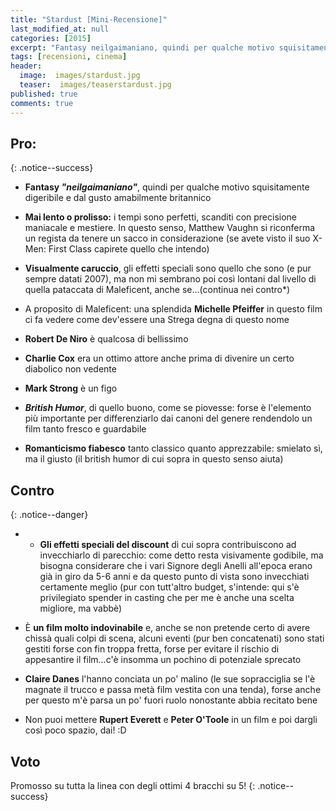 ```yaml
---
title: "Stardust [Mini-Recensione]"
last_modified_at: null
categories: [2015]
excerpt: "Fantasy neilgaimaniano, quindi per qualche motivo squisitamente digeribile e dal gusto amabilmente britannico:"
tags: [recensioni, cinema]
header:  
  image:  images/stardust.jpg
  teaser:  images/teaserstardust.jpg
published: true
comments: true
---
```


## Pro:
{: .notice--success}

- **Fantasy _"neilgaimaniano"_**, quindi per qualche motivo squisitamente digeribile e dal gusto amabilmente britannico

- **Mai lento o prolisso:** i tempi sono perfetti, scanditi con precisione maniacale e mestiere. In questo senso, Matthew Vaughn si riconferma un regista da tenere un sacco in considerazione (se avete visto il suo X-Men: First Class capirete quello che intendo)

- **Visualmente caruccio**, gli effetti speciali sono quello che sono (e pur sempre datati 2007),  ma non mi sembrano poi così lontani dal livello di quella pataccata di Maleficent, anche se...(continua nei contro*)

- A proposito di Maleficent: una splendida **Michelle Pfeiffer** in questo film ci fa vedere come dev'essere una Strega degna di questo nome

- **Robert De Niro** è qualcosa di bellissimo

- **Charlie Cox** era un ottimo attore anche prima di divenire un certo diabolico non vedente

- **Mark Strong** è un figo

- **_British Humor_**, di quello buono, come se piovesse: forse è l'elemento più importante per differenziarlo dai canoni del genere rendendolo un film tanto fresco e guardabile

- **Romanticismo fiabesco** tanto classico quanto apprezzabile: smielato sì, ma il giusto (il british humor di cui sopra in questo senso aiuta)

## Contro
{: .notice--danger}

- * **Gli effetti speciali del discount** di cui sopra contribuiscono ad invecchiarlo di parecchio: come detto resta visivamente godibile, ma bisogna considerare che i vari Signore degli Anelli all'epoca erano già in giro da 5-6 anni e da questo punto di vista sono invecchiati certamente meglio (pur con tutt'altro budget, s'intende: qui s'è privilegiato spender in casting che per me è anche una scelta migliore, ma vabbè)

- È **un film molto indovinabile** e, anche se non pretende certo di avere chissà quali colpi di scena, alcuni eventi (pur ben concatenati) sono stati gestiti forse con fin troppa fretta, forse per evitare il rischio di appesantire il film...c'è insomma un pochino di potenziale sprecato

- **Claire Danes** l'hanno conciata un po' malino (le sue sopracciglia se l'è magnate il trucco e passa metà film vestita con una tenda), forse anche per questo m'è parsa un po' fuori ruolo nonostante abbia recitato bene

- Non puoi mettere **Rupert Everett** e **Peter O'Toole** in un film e poi dargli così poco spazio, dai! :D 

## Voto

Promosso su tutta la linea con degli ottimi 4 bracchi su 5!
{: .notice--success}